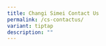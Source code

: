 ```yaml
---
title: Changi Simei Contact Us
permalink: /cs-contactus/
variant: tiptap
description: ""
---
```

<p></p>